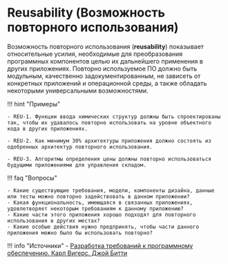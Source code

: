 # Reusability (Возможность повторного использования)

Возможность повторного использования (**reusability**) показывает относительные усилия, необходимые для преобразования программных компонентов целью их дальнейшего применения в других приложениях. Повторно используемое ПО должно быть модульным, качественно задокументированным, не зависеть от конкретных приложений и операционной среды, а также обладать некоторыми универсальными возможностями.

!!! hint "Примеры" 

    - REU-1. Функции ввода химических структур должны быть спроектированы так, чтобы их удавалось повторно использовать на уровне объектного кода в других приложениях.

    - REU-2. Как минимум 30% архитектуры приложения должно состоять из
    одобренных архитектур повторного использования.

    - REU-3. Алгоритмы определения цены должны повторно использоваться
    будущими приложениями для управления складом.

!!! faq "Вопросы"

    - Какие существующие требования, модели, компоненты дизайна, данные или тесты можно повторно задействовать в данном приложении?
    - Какая функциональность, имеющаяся в связанных приложениях, удовлетворяет некоторым требованиям к данному приложению?
    - Какие части этого приложения хорошо подходят для повторного использования в других местах?
    - Какие особые действия нужно предпринять, чтобы части данного приложения можно было бы использовать повторно?

!!! info "Источники"
    - [Разработка требований к программному обеспечению. Карл Вигерс. Джой Битти](https://www.yakaboo.ua/ua/razrabotka-trebovanij-k-programmnomu-obespecheniju-3-e-izd-dopolnennoe.html)